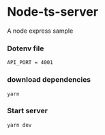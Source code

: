 # Node-ts-server

A node express sample

### Dotenv file

```
API_PORT = 4001
```

### download dependencies

```
yarn
```

### Start server
```
yarn dev
```
